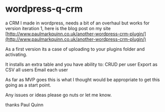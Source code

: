 wordpress-q-crm
===============

a CRM I made in wordpress, needs a bit of an overhaul but works for version iteration 1, here is the blog post on my site [http://www.paulmarkquinn.co.uk/another-wordpress-crm-plugin/](http://www.paulmarkquinn.co.uk/another-wordpress-crm-plugin/)

As a first version its a case of uploading to your plugins folder and activating.

It installs an extra table and you have ability to:
CRUD per user
Export as CSV all users
Email each user


As far as MVP goes this is what I thought would be appropriate to get this going as a start point.

Any issues or ideas please go nuts or let me know.

thanks
Paul Quinn
